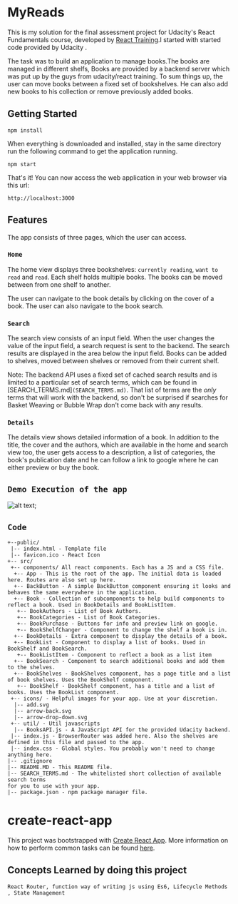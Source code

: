 # MyReads
This is my solution  for the final assessment project for Udacity's React Fundamentals course, developed by [React Training](https://reacttraining.com).I started with started code provided by Udacity .

The task was to build an application to manage books.The books are managed in different shelfs, Books are provided by a backend server which was put up by the guys from udacity/react training. To sum things up, the user can move books between a fixed set of bookshelves. He can also add new books to his collection or remove previously added books.  

## Getting Started

`npm install`

When everything is downloaded and installed, stay in the same directory run the following command to get the application running.

`npm start`

That's it! You can now access the web application in your web browser via this url:

`http://localhost:3000` 

## Features
The app consists of three pages, which the user can access.

### `Home`
The home view displays three bookshelves: `currently reading`, `want to read` and `read`. Each shelf holds multiple books. The books can be moved between from one shelf to another.

The user can navigate to the book details by clicking on the cover of a book. The user can also navigate to the book search.

### `Search`
The search view consists of an input field. When the user changes the value of the input field, a search request is sent to the backend. The search results are displayed in the area below the input field. Books can be added to shelves, moved between shelves or removed from their current shelf. 

Note: The backend API uses a fixed set of cached search results and is limited to a particular set of search terms, which can be found in [SEARCH_TERMS.md]`(SEARCH_TERMS.md)`. That list of terms are the _only_ terms that will work with the backend, so don't be surprised if searches for Basket Weaving or Bubble Wrap don't come back with any results. 

### `Details`
The details view shows detailed information of a book. In addition to the title, the cover and the authors, which are available in the home and search view too, the user gets access to a description, a list of categories, the book's publication date and he can follow a link to google where he can either preview or buy the book.

## `Demo Execution of the app`
![alt text](./screenshot/screenshot.gif);

## `Code`
```
+--public/    
 |-- index.html - Template file
 |-- favicon.ico - React Icon
+-- src/
 +-- components/ All react components. Each has a JS and a CSS file.
  +-- App - This is the root of the app. The initial data is loaded here. Routes are also set up here.
  +-- BackButton - A simple BackButton component ensuring it looks and behaves the same everywhere in the application.
  +-- Book - Collection of subcomponents to help build components to reflect a book. Used in BookDetails and BookListItem.
   +-- BookAuthors - List of Book Authors.
   +-- BookCategories - List of Book Categories.
   +-- BookPurchase - Buttons for info and preview link on google.
   +-- BookShelfChanger - Component to change the shelf a book is in.
  +-- BookDetails - Extra component to display the details of a book.
  +-- BookList - Component to display a list of books. Used in BookShelf and BookSearch.
   +-- BookListItem - Component to reflect a book as a list item
  +-- BookSearch - Component to search additional books and add them to the shelves.
  +-- BookShelves - BookShelves component, has a page title and a list of book shelves. Uses the BookShelf component.
   +-- BookShelf - BookShelf component, has a title and a list of books. Uses the BookList component.
 +-- icons/ - Helpful images for your app. Use at your discretion.
  |-- add.svg
  |-- arrow-back.svg
  |-- arrow-drop-down.svg
 +-- util/ - Util javascripts
  |-- BooksAPI.js - A JavaScript API for the provided Udacity backend.
 |-- index.js - BrowserRouter was added here. Also the shelves are defined in this file and passed to the app.
 |-- index.css - Global styles. You probably won't need to change anything here.
|-- .gitignore 
|-- README.MD - This README file.
|-- SEARCH_TERMS.md - The whitelisted short collection of available search terms 
for you to use with your app.
|-- package.json - npm package manager file.
```

# create-react-app

This project was bootstrapped with [Create React App](https://github.com/facebookincubator/create-react-app). More information on how to perform common tasks can be found [here](https://github.com/facebookincubator/create-react-app/blob/master/packages/react-scripts/template/README.md).

## Concepts Learned by doing this project 
`React Router, function way of writing js using Es6, Lifecycle Methods , State Management `

